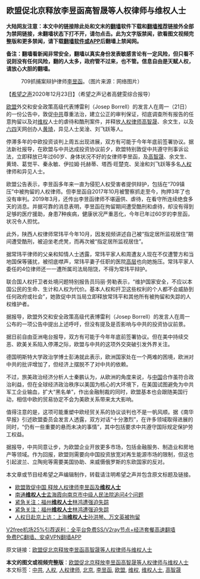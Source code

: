  <h2>欧盟促北京释放李昱函高智晟等人权律师与维权人士</h2> <p class="notice"><b>大陆网友注意：本文中的链接除此处和文末的<a href="https://github.com/bannedbook/fanqiang" >翻墙</a>软件下载和<a href="https://github.com/killgcd/justmysocks/blob/master/README.md">翻墙推荐</a>链接外全部为禁网链接，未翻墙状态下打不开，请勿点击。此为文字版禁闻，欲看图文视频完整版和更多禁闻，请下载<a href="https://github.com/bannedbook/fanqiang">翻墙软件或APP</a>后翻墙上禁闻网。</p><p>备注：翻墙看新闻非常安全，翻墙以真实身份发表敏感言论有一定风险，但只看不说则没有任何风险，翻的人太多，政府管不过来，也不管。信息自由是天赋人权，请放心大胆的翻墙。</b></p>  <div class="entry"> <figure><figcaption>709抓捕案辩护律师<a href="https://www.bannedbook.org/bnews/tag/%e6%9d%8e%e6%98%b1%e5%87%bd/" class="st_tag internal_tag" rel="tag" title="标签 李昱函 下的日志">李昱函</a>。（图片来源：网络图片）</figcaption></figure> <p>【<span class='wp_keywordlink_affiliate'><a href="https://www.soundofhope.org" title="希望之声" target="_blank">希望之声</a></span>2020年12月23日】（希望之声记者高健雯综合报导）</p> <p><a href="https://www.bannedbook.org/bnews/tag/%e6%ac%a7%e7%9b%9f/" class="st_tag internal_tag" rel="tag" title="标签 欧盟 下的日志">欧盟</a>外交和安全政策高级代表博雷利（Josep Borrell）的发言人在周一（21日）的一份公告中，敦促<a href="https://www.bannedbook.org/bnews/tag/%e4%b8%ad%e5%85%b1/" class="st_tag internal_tag" rel="tag" title="标签 中共 下的日志">中共</a>尊重法治，建立公正的审判保证，彻底调查所有报告的任意拘留以及对<span class='wp_keywordlink_affiliate'><a href="https://www.bannedbook.org/bnews/weiquan/" title="维权" target="_blank">维权</a></span>人士的虐待和酷刑案件，并释放<a href="https://www.bannedbook.org/bnews/tag/%e4%ba%ba%e6%9d%83%e5%be%8b%e5%b8%88/" class="st_tag internal_tag" rel="tag" title="标签 人权律师 下的日志">人权律师</a><span class='wp_keywordlink'><a href="https://www.bannedbook.org/forum10/topic379.html" title="高智晟" target="_blank">高智晟</a></span>、余文生，以及<span class='wp_keywordlink'><a href="https://www.bannedbook.org/forum2/topic2509.html" title="《中国六四真相》" target="_blank">六四</a></span>天网创办人<span class='wp_keywordlink'><a href="https://www.bannedbook.org/forum10/topic200.html" title="黄琦" target="_blank">黄琦</a></span>，异见人士吴淦、刘飞跃等人。</p> <p>停滞多年的中欧投资谈判上周五出现进展，双方有可能于今年年底前签署协议。据法新社报导，在欧盟与中共达成投资协议前夕，欧盟特别敦促中共遵守刑事诉讼法，立即释放已年过60岁、身体状况不好的女律师李昱函，及<a href="https://www.bannedbook.org/bnews/tag/%e9%ab%98%e6%99%ba%e6%99%9f/" class="st_tag internal_tag" rel="tag" title="标签 高智晟 下的日志">高智晟</a>、余文生、黄琦、葛觉平、秦永敏、伊拉姆·托赫蒂、塔西·旺楚克、吴淦和刘飞跃等多名<a href="https://www.bannedbook.org/bnews/tag/%e4%ba%ba%e6%9d%83/" class="st_tag internal_tag" rel="tag" title="标签 人权 下的日志">人权</a>律师和异见人士。</p>  <p>欧盟公告表示，李昱函多年来一直为侵犯人权受害者提供辩护，包括在“709镇压”中被拘留的人权律师。但李昱函自2017年10月被警察抓走至今，拘押3年了也没有审判。2019年3月，还传出李昱函律师不堪逼供、虐待，在看守所连续绝食多天的消息。并据可靠的消息表明，李昱函在拘留期间遭受酷刑和虐待，却没有得到足够的医疗援助，身患7种疾病，健康状况严重恶化，今年已年过60岁的李昱函，状况令人担忧。</p> <p>此外，陕西人权律师常玮平今年10月，因发视频讲述自己被“指定居所监视居住”期间遭受酷刑，被迫坐老虎凳，而再次被“指定居所监视居住”。</p> <p>据常玮平律师的父亲和知情人士透露，常玮平家人和周遭友人现在不仅遭警方和当地国保等骚扰，被彻底噤声，常玮平妻子任职的医院<span class='wp_keywordlink_affiliate'><a href="https://www.bannedbook.org/bnews/ccpdope/" title="中共高层内幕" target="_blank">高层</a></span>也向她施压。常玮平家人委任的4位律师还一一遭所属司法局阻饶，不得为常玮平辩护。</p>  <p>联合国人权扞卫者处境问题特别报告员玛丽·劳勒表示，“维护国家安全，不应以本国公民的生命、生计和人权为代价。基本人权和扞卫这些权利的个人都不会威胁到任何政府或社会”，她敦促中共当局立即释放常玮平和其他所有被拘留和失踪的人权维护者。</p> <p>据报导，欧盟外交和安全政策高级代表博雷利（Josep Borrell）的发言人在周一公布的一项公告中提出上述呼吁，但没有提及是否影响与中共的投资协议前景。</p> <p>据日前自由亚洲电台报导，双方有可能于今年年底前签署协议。但在美中持续交恶、欧美关系陷入停滞之际，欧盟与中共的这项外交突破引发外界关注。</p>  <p>德国明斯特大学政治学博士彭涛就此表示，欧洲国家处在一个两难的困境，欧洲对中共的批评增加了，但经济上摆脱不了对中共的依赖。</p> <p>不过，旅美政治经济分析人士秦鹏认为，从欧洲的角度来说，与<span class='wp_keywordlink_affiliate'><a href="https://www.bannedbook.org/" title="中国" target="_blank">中国</a></span>合作虽符合政治利益，但在全球经济政治秩序以美国为核心的大环境下，在美国试图避免为中共军工企业输血，扩大“黑名单”，作出金融制裁的同时，欧盟基本也会跟随美国行动，相信中欧的贸易协定不会为美欧关系带来太大影响。</p> <p>值得注意的是，这项可能重塑中欧经贸关系的协议谈判也不是一帆风顺。据《南华早报》引述欧盟委员会发言人透露，双方对话“十分激烈”，在许多领域取得进展的同时，“仍有一些重要的悬而未决的事情”，其中包括要求中共遵守国际规定保护劳工权益。</p>  <p>据报导，中共同意让步，为欧盟企业开放更多市场，包括金融服务、制造业和房地产等领域。作为回报，欧盟则需要向中国投资放宽对再生能源市场的限制，但这也引起波兰、立陶宛等需要美国协助、来威慑俄罗斯的东欧国家的反对。</p> <p>本文章或节目经希望之声编辑制作，转载请注明希望之声并包含原文标题及链接。</p> <ul class='op-related-articles' title='相关阅读'> <li><a href='https://www.bannedbook.org/bnews/headline/20201222/1452451.html' target='_blank'>欧盟敦促中国 释放人权律师李昱函及<b>维权人士</b></a></li> <li><a href='https://www.bannedbook.org/bnews/weiquan/20201220/1451738.html' target='_blank'>南通<b>维权人士</b>孟海霞向南京市中级人民法院追问4个问题</a></li> <li><a href='https://www.bannedbook.org/bnews/baitai/20201219/1450891.html' target='_blank'>紧急关注：福州<b>维权人士</b>林鸿遭强迫失踪</a></li> <li><a href='https://www.bannedbook.org/bnews/weiquan/20201218/1450549.html' target='_blank'>紧急关注&#65306;福州<b>维权人士</b>林鸿遭强迫失踪</a></li> <li><a href='https://www.bannedbook.org/bnews/headline/20201218/1449969.html' target='_blank'>人权日赴京上访：上海<b>维权人士</b>孙洪琴、万文英被拘留</a></li> </ul> <p class="texttj"> <a href="https://github.com/bannedbook/fanqiang/wiki/V2ray%E6%9C%BA%E5%9C%BA" target="_blank">V2free机场25%引荐返利：全平台免费SS/V2ray节点+经济套餐高速翻墙</a><br/> <a href="https://github.com/bannedbook/fanqiang/wiki/%E7%A6%81%E9%97%BB%E7%BD%91%E5%AE%89%E5%8D%93%E7%BF%BB%E5%A2%99%E6%96%B0%E9%97%BBAPP" target="_blank">免费PC翻墙、安卓VPN翻墙APP</a></p><p>原文链接：<a class="src_link"  href="https://www.soundofhope.org/post/456493" target="_blank">欧盟促北京释放李昱函高智晟等人权律师与维权人士</a></p><a name='sharetosocial'></a>       <div><b>本文的图文或视频完整版</b>：<a href='https://www.bannedbook.org/bnews/comments/20201223/1453488.html'>欧盟促北京释放李昱函高智晟等人权律师与维权人士</a></div>  </div><!--END ENTRY--> <div class="postfooter"> <div>本文标签：<a href="https://www.bannedbook.org/bnews/tag/%e4%b8%ad%e5%85%b1/" rel="tag">中共</a>, <a href="https://www.bannedbook.org/bnews/tag/%e4%ba%ba%e6%9d%83/" rel="tag">人权</a>, <a href="https://www.bannedbook.org/bnews/tag/%e4%ba%ba%e6%9d%83%e5%be%8b%e5%b8%88/" rel="tag">人权律师</a>, <a href="https://www.bannedbook.org/bnews/tag/%e5%8c%97%e4%ba%ac/" rel="tag">北京</a>, <a href="https://www.bannedbook.org/bnews/tag/%e6%9d%8e%e6%98%b1%e5%87%bd/" rel="tag">李昱函</a>, <a href="https://www.bannedbook.org/bnews/tag/%e6%ac%a7%e7%9b%9f/" rel="tag">欧盟</a>, <a href="https://www.bannedbook.org/bnews/tag/%E7%BB%B4%E6%9D%83/" rel="tag">维权</a>, <a href="https://www.bannedbook.org/bnews/tag/%e7%bb%b4%e6%9d%83%e4%ba%ba%e5%a3%ab/" rel="tag">维权人士</a>, <a href="https://www.bannedbook.org/bnews/tag/%e9%ab%98%e6%99%ba%e6%99%9f/" rel="tag">高智晟</a></div>  </div><!--END POSTFOOTER--> 